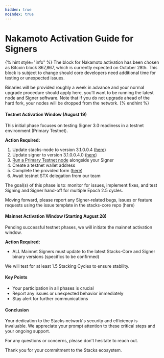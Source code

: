 ```yaml
---
hidden: true
noIndex: true
---
```


# Nakamoto Activation Guide for Signers

{% hint style="info" %}
The block for Nakamoto activation has been chosen as Bitcoin block 867,867, which is currently expected on October 28th. This block is subject to change should core developers need additional time for testing or unexpected issues.

Binaries will be provided roughly a week in advance and your normal upgrade procedure should apply here, you’ll want to be running the latest node and Signer software. Note that if you do not upgrade ahead of the hard fork, your nodes will be dropped from the network.
{% endhint %}

#### Testnet Activation Window (August 19)

This initial phase focuses on testing Signer 3.0 readiness in a testnet environment (Primary Testnet).

**Action Required:**

1. Update stacks-node to version 3.1.0.0.4 ([here](https://github.com/stacks-network/stacks-core/releases/tag/3.1.0.0.4))
2. Update signer to version 3.1.0.0.4.0 ([here](https://github.com/stacks-network/stacks-core/releases/tag/signer-3.1.0.0.4.0))
3. [Run a Primary Testnet node](setting-up-a-primary-post-nakamoto-testnet-node.md) alongside your Signer
4. Create a testnet wallet address
5. Complete the provided form ([here](https://blocksurvey.io/signer-nakamoto-activation-upgrade-GrOV5aivQ2.z2fh3bqEyLQ?v=o))
6. Await testnet STX delegation from our team

The goal(s) of this phase is to: monitor for issues, implement fixes, and test Signing and Signer hand-off for multiple Epoch 2.5 cycles.

Moving forward, please report any Signer-related bugs, issues or feature requests using the issue template in the stacks-core repo (here)

#### Mainnet Activation Window (Starting August 28)

Pending successful testnet phases, we will initiate the mainnet activation window.

**Action Required:**

* ALL Mainnet Signers must update to the latest Stacks-Core and Signer binary versions (specifics to be confirmed)

We will test for at least 1.5 Stacking Cycles to ensure stability.

#### Key Points

* Your participation in all phases is crucial
* Report any issues or unexpected behavior immediately
* Stay alert for further communications

#### Conclusion

Your dedication to the Stacks network's security and efficiency is invaluable. We appreciate your prompt attention to these critical steps and your ongoing support.

For any questions or concerns, please don't hesitate to reach out.

Thank you for your commitment to the Stacks ecosystem.
